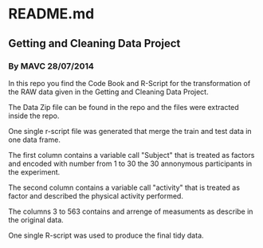 # README.md 
## Getting and Cleaning Data Project
### By MAVC 28/07/2014

In this repo you find the Code Book and R-Script for the transformation of the RAW data given in the Getting and Cleaning Data Project.

The Data Zip file can be found in the repo and the files were extracted inside the repo.

One single r-script file was generated that merge the train and test data in one data frame.

The first column contains a variable call "Subject" that is treated as factors and encoded with number from 1 to 30 the 30 annonymous participants in the experiment. 

The second column contains a variable call "activity" that is treated as factor and described the physical activity performed.

The columns 3 to 563 contains and arrenge of measuments as describe in the original data.

One single R-script was used to produce the final tidy data.